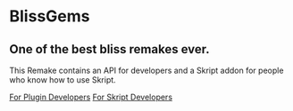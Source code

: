 # BlissGems
## One of the best bliss remakes ever.

This Remake contains an API for developers and a Skript addon for people who know how to use Skript.

[For Plugin Developers](google.com) [For Skript Developers](google.com) 
